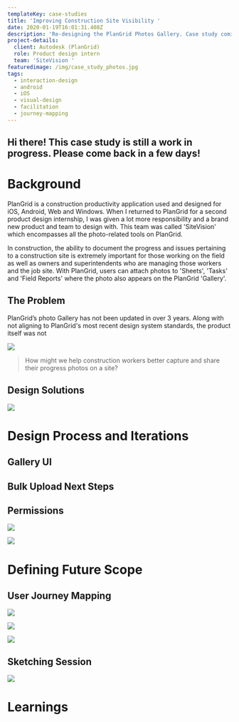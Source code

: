 ```yaml
---
templateKey: case-studies
title: 'Improving Construction Site Visibility '
date: 2020-01-19T16:01:31.408Z
description: 'Re-designing the PlanGrid Photos Gallery. Case study coming soon! '
project-details:
  client: Autodesk (PlanGrid)
  role: Product design intern
  team: 'SiteVision '
featuredimage: /img/case_study_photos.jpg
tags:
  - interaction-design
  - android
  - iOS
  - visual-design
  - facilitation
  - journey-mapping
---
```

## Hi there! This case study is still a work in progress. Please come back in a few days!

# Background

PlanGrid is a construction productivity application used and designed for iOS, Android, Web and Windows. When I returned to PlanGrid for a second product design internship, I was given a lot more responsibility and a brand new product and team to design with. This team was called 'SiteVision' which encompasses all the photo-related tools on PlanGrid.

In construction, the ability to document the progress and issues pertaining to a construction site is extremely important for those working on the field as well as owners and superintendents who are managing those workers and the job site. With PlanGrid, users can attach photos to 'Sheets', 'Tasks' and 'Field Reports' where the photo also appears on the PlanGrid 'Gallery'. 

## The Problem

PlanGrid’s photo Gallery has not been updated in over 3 years. Along with not aligning to PlanGrid's most recent design system standards, the product itself was not 

![](/img/old-gallery.png)

> How might we help construction workers better capture and share their progress photos on a site? 

## Design Solutions

![](/img/bulk_upload_web.gif)

# Design Process and Iterations

## Gallery UI

## Bulk Upload Next Steps

## Permissions

![](/img/diwya-co-op-shareout-4-1.png)

![](/img/diwya-co-op-shareout-5-1.png)

# 

# Defining Future Scope

## User Journey Mapping

![](/img/user_journey_mapping_session.jpg)

![](/img/final_journey_map.jpg)

![](/img/diwya-co-op-shareout-1.png)

## Sketching Session 



![](/img/sketching_session.jpg)

# Learnings
